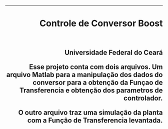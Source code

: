 ***
<h1 align="right" > Controle de Conversor Boost

<br>
<br>

<h2 align="right" >Universidade Federal do Ceará<br>

<p>Esse projeto conta com dois arquivos. Um arquivo Matlab para
a manipulação dos dados do conversor para a obtenção da Funçao 
de Transferencia e obtenção dos parametros de controlador.<p/>

<p>O outro arquivo traz uma simulação da planta com a Função de
Transferencia levantada.<p/>
